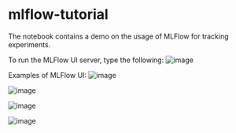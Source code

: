# mlflow-tutorial

The notebook contains a demo on the usage of MLFlow for tracking experiments.

To run the MLFlow UI server, type the following:
![image](https://user-images.githubusercontent.com/104996679/171613181-fe21682a-c308-4383-afa6-ed371f5304d2.png)

Examples of MLFlow UI:
![image](https://user-images.githubusercontent.com/104996679/171613371-88b2fff6-4f95-44d9-b361-838427d951d3.png)



![image](https://user-images.githubusercontent.com/104996679/171613446-f2245980-c1c7-4bbd-93b3-65395fa2ace8.png)



![image](https://user-images.githubusercontent.com/104996679/171613487-451e5f5d-13ba-4f95-9961-17be553665f2.png)



![image](https://user-images.githubusercontent.com/104996679/171613562-f8a3986b-00f4-44ef-89e6-c09df5968f09.png)

